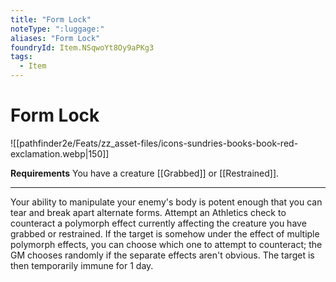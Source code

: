 ```yaml
---
title: "Form Lock"
noteType: ":luggage:"
aliases: "Form Lock"
foundryId: Item.NSqwoYt8Oy9aPKg3
tags:
  - Item
---
```


# Form Lock
![[pathfinder2e/Feats/zz_asset-files/icons-sundries-books-book-red-exclamation.webp|150]]

**Requirements** You have a creature [[Grabbed]] or [[Restrained]].

* * *

Your ability to manipulate your enemy's body is potent enough that you can tear and break apart alternate forms. Attempt an Athletics check to counteract a polymorph effect currently affecting the creature you have grabbed or restrained. If the target is somehow under the effect of multiple polymorph effects, you can choose which one to attempt to counteract; the GM chooses randomly if the separate effects aren't obvious. The target is then temporarily immune for 1 day.
